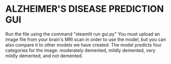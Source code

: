 # ALZHEIMER'S DISEASE PREDICTION GUI
Run the file using the command "steamlit run gui.py"
You must upload an image file from your brain's MRI scan in order to use the model, but you can also compare it to other models we have created.
The model predicts four categories for the image: moderately demented, mildly demented, very mildly demented, and not demented.
